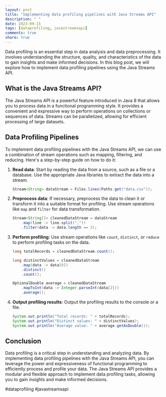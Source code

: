 ```yaml
---
layout: post
title: "Implementing data profiling pipelines with Java Streams API"
description: " "
date: 2023-09-15
tags: [dataprofiling, javastreamsapi]
comments: true
share: true
---
```


Data profiling is an essential step in data analysis and data preprocessing. It involves understanding the structure, quality, and characteristics of the data to gain insights and make informed decisions. In this blog post, we will explore how to implement data profiling pipelines using the Java Streams API.

## What is the Java Streams API?

The Java Streams API is a powerful feature introduced in Java 8 that allows you to process data in a functional programming style. It provides a convenient and expressive way to perform operations on collections or sequences of data. Streams can be parallelized, allowing for efficient processing of large datasets.

## Data Profiling Pipelines

To implement data profiling pipelines with the Java Streams API, we can use a combination of stream operations such as mapping, filtering, and reducing. Here's a step-by-step guide on how to do it:

1. **Read data**: Start by reading the data from a source, such as a file or a database. Use the appropriate Java libraries to extract the data into a stream.
   
   ```java
   Stream<String> dataStream = Files.lines(Paths.get("data.csv"));
   ```

2. **Preprocess data**: If necessary, preprocess the data to clean it or transform it into a suitable format for profiling. Use stream operations like `map` and `filter` for data transformation.

   ```java
   Stream<String[]> cleanedDataStream = dataStream
       .map(line -> line.split(","))
       .filter(data -> data.length == 3);
   ```

3. **Perform profiling**: Use stream operations like `count`, `distinct`, or `reduce` to perform profiling tasks on the data.

   ```java
   long totalRecords = cleanedDataStream.count();
   
   long distinctValues = cleanedDataStream
       .map(data -> data[0])
       .distinct()
       .count();
   
   OptionalDouble average = cleanedDataStream
       .mapToInt(data -> Integer.parseInt(data[2]))
       .average();
   ```

4. **Output profiling results**: Output the profiling results to the console or a file.

   ```java
   System.out.println("Total records: " + totalRecords);
   System.out.println("Distinct values: " + distinctValues);
   System.out.println("Average value: " + average.getAsDouble());
   ```

## Conclusion

Data profiling is a critical step in understanding and analyzing data. By implementing data profiling pipelines with the Java Streams API, you can leverage the power and expressiveness of functional programming to efficiently process and profile your data. The Java Streams API provides a modular and flexible approach to implement data profiling tasks, allowing you to gain insights and make informed decisions.

#dataprofiling #javastreamsapi